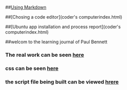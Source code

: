 ##[Using Markdown](https://luapkb.github.io/learning-Journal/using-markdown)

##[Chosing a code editor](coder's computerindex.html)

##[Ubuntu app installation and process report](coder's computerindex.html)

##welcom to the learning journal of Paul Bennett

### The real work can be seen [here ](https://luapkb.github.io/html-trial/ )

### css can be seen [here](hand-rolled.css)
 
 ### the script file being built can be viewed [hrere](thursday07index.md)
